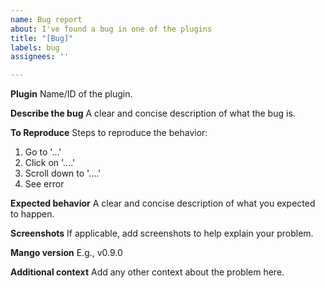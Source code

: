 ```yaml
---
name: Bug report
about: I've found a bug in one of the plugins
title: "[Bug]"
labels: bug
assignees: ''

---
```


**Plugin**
Name/ID of the plugin.

**Describe the bug**
A clear and concise description of what the bug is.

**To Reproduce**
Steps to reproduce the behavior:
1. Go to '...'
2. Click on '....'
3. Scroll down to '....'
4. See error

**Expected behavior**
A clear and concise description of what you expected to happen.

**Screenshots**
If applicable, add screenshots to help explain your problem.

**Mango version**
E.g., v0.9.0

**Additional context**
Add any other context about the problem here.

